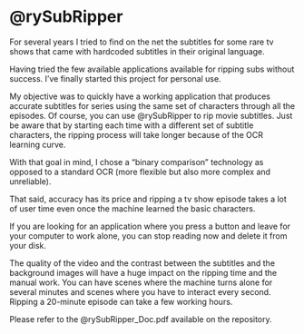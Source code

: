 # @rySubRipper

For several years I tried to find on the net the subtitles for some rare tv shows that came with hardcoded subtitles in their original language.

Having tried the few available applications available for ripping subs without success. I’ve finally started this project for personal use.

My objective was to quickly have a working application that produces accurate subtitles for series using the same set of characters through all the episodes. Of course, you can use @rySubRipper to rip movie subtitles. Just be aware that by starting each time with a different set of subtitle characters, the ripping process will take longer because of the OCR learning curve.

With that goal in mind, I chose a “binary comparison” technology as opposed to a standard OCR (more flexible but also more complex and unreliable).

That said, accuracy has its price and ripping a tv show episode takes a lot of user time even once the machine learned the basic characters.

If you are looking for an application where you press a button and leave for your computer to work alone, you can stop reading now and delete it from your disk.

The quality of the video and the contrast between the subtitles and the background images will have a huge impact on the ripping time and the manual work. You can have scenes where the machine turns alone for several minutes and scenes where you have to interact every second. Ripping a 20-minute episode can take a few working hours.

Please refer to the @rySubRipper_Doc.pdf available on the repository.
